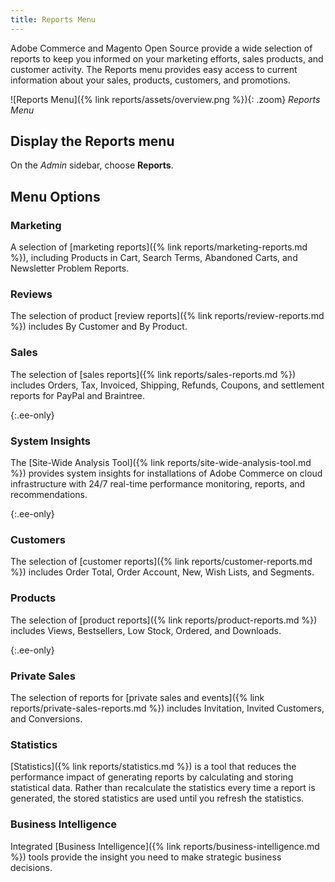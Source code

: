 ```yaml
---
title: Reports Menu
---
```


Adobe Commerce and Magento Open Source provide a wide selection of reports to keep you informed on your marketing efforts, sales products, and customer activity. The Reports menu provides easy access to current information about your sales, products, customers, and promotions.

![Reports Menu]({% link reports/assets/overview.png %}){: .zoom}
_Reports Menu_

## Display the Reports menu

On the _Admin_ sidebar, choose **Reports**.

## Menu Options

### Marketing

A selection of [marketing reports]({% link reports/marketing-reports.md %}), including Products in Cart, Search Terms, Abandoned Carts, and Newsletter Problem Reports.

### Reviews

The selection of product [review reports]({% link reports/review-reports.md %}) includes By Customer and By Product.

### Sales

The selection of [sales reports]({% link reports/sales-reports.md %}) includes Orders, Tax, Invoiced, Shipping, Refunds, Coupons, and settlement reports for PayPal and Braintree.

{:.ee-only}
### System Insights

The [Site-Wide Analysis Tool]({% link reports/site-wide-analysis-tool.md %}) provides system insights for installations of Adobe Commerce on cloud infrastructure with 24/7 real-time performance monitoring, reports, and recommendations.

{:.ee-only}
### Customers

The selection of [customer reports]({% link reports/customer-reports.md %}) includes Order Total, Order Account, New, Wish Lists, and Segments.

### Products

The selection of [product reports]({% link reports/product-reports.md %}) includes Views, Bestsellers, Low Stock, Ordered, and Downloads.

{:.ee-only}
### Private Sales

The selection of reports for [private sales and events]({% link reports/private-sales-reports.md %}) includes Invitation, Invited Customers, and Conversions.

### Statistics

[Statistics]({% link reports/statistics.md %}) is a tool that reduces the performance impact of generating reports by calculating and storing statistical data. Rather than recalculate the statistics every time a report is generated, the stored statistics are used until you refresh the statistics.

### Business Intelligence

Integrated [Business Intelligence]({% link reports/business-intelligence.md %}) tools provide the insight you need to make strategic business decisions.
